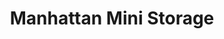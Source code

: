 ---
title: "Manhattan Mini Storage"
url: /new-york/manhattan-mini-storage-south-street/
shop: Mieten
---
